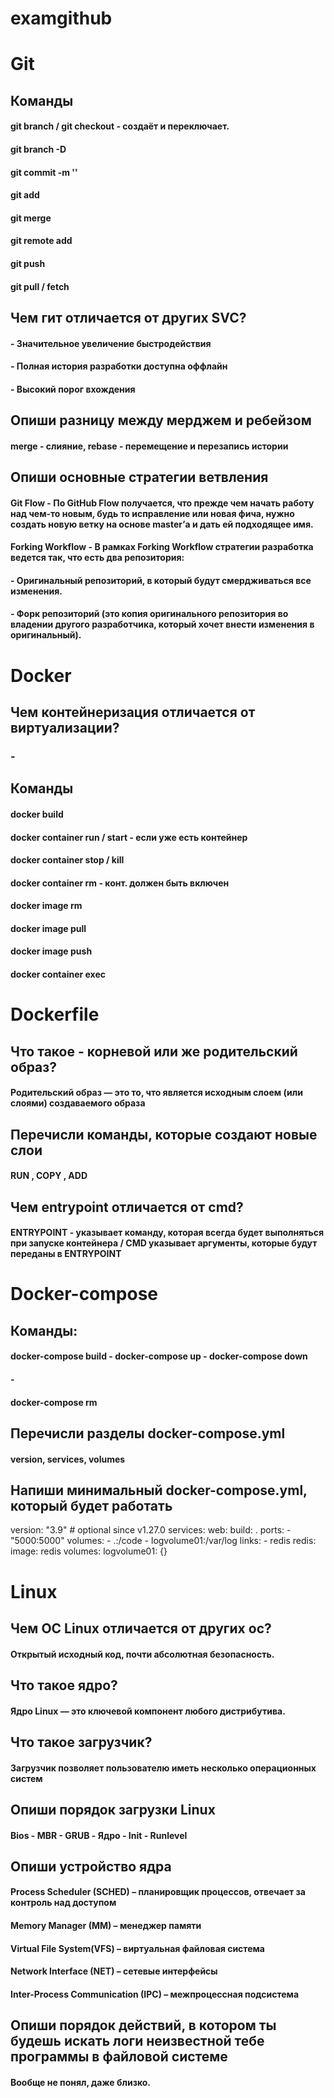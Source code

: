 # examgithub

# Git
## Команды
#### git branch / git checkout - создаёт и переключает.
#### git branch -D 
#### git commit -m ''
#### git add  
#### git merge 
#### git remote add
#### git push 
#### git pull / fetch
## Чем гит отличается от других SVC?
#### - Значительное увеличение быстродействия
#### - Полная история разработки доступна оффлайн
#### - Высокий порог вхождения
## Опиши разницу между мерджем и ребейзом
#### merge - слияние, rebase - перемещение и перезапись истории
## Опиши основные стратегии ветвления
#### Git Flow - По GitHub Flow получается, что прежде чем начать работу над чем-то новым, будь то исправление или новая фича, нужно создать новую ветку на основе master’а и дать ей подходящее имя.
#### Forking Workflow - В рамках Forking Workflow стратегии разработка ведется так, что есть два репозитория:
#### - Оригинальный репозиторий, в который будут смердживаться все изменения.
#### - Форк репозиторий (это копия оригинального репозитория во владении другого разработчика, который хочет внести изменения в оригинальный).

# Docker

## Чем контейнеризация отличается от виртуализации?
### - 
## Команды
#### docker build 
#### docker container run / start - если уже есть контейнер 
#### docker container stop / kill
#### docker container rm - конт. должен быть включен 
#### docker image rm 
#### docker image pull 
#### docker image push 
#### docker container exec 

# Dockerfile 

## Что такое - корневой или же родительский образ?
#### Родительский образ — это то, что является исходным слоем (или слоями) создаваемого образа
## Перечисли команды, которые создают новые слои
#### RUN , COPY , ADD
## Чем entrypoint отличается от cmd?
#### ENTRYPOINT - указывает команду, которая всегда будет выполняться при запуске контейнера / CMD указывает аргументы, которые будут переданы в ENTRYPOINT

# Docker-compose

## Команды:
#### docker-compose build - docker-compose up - docker-compose down
#### -
#### docker-compose rm
## Перечисли разделы docker-compose.yml
#### version, services, volumes
## Напиши минимальный docker-compose.yml, который будет работать
version: "3.9"  # optional since v1.27.0
services:
  web:
    build: .
    ports:
      - "5000:5000"
    volumes:
      - .:/code
      - logvolume01:/var/log
    links:
      - redis
  redis:
    image: redis
volumes:
  logvolume01: {}
  
  # Linux
  
  ## Чем ОС Linux отличается от других ос?
  #### Открытый исходный код, почти абсолютная безопасность. 
  ## Что такое ядро?
  #### Ядро Linux — это ключевой компонент любого дистрибутива.
  ## Что такое загрузчик?
  #### Загрузчик позволяет пользователю иметь несколько операционных систем
  ## Опиши порядок загрузки Linux
  #### Bios - MBR - GRUB - Ядро - Init - Runlevel
  ## Опиши устройство ядра
  #### Process Scheduler (SCHED) – планировщик процессов, отвечает за контроль над доступом
  #### Memory Manager (MM) – менеджер памяти
  #### Virtual File System(VFS) – виртуальная файловая система
  #### Network Interface (NET) – сетевые интерфейсы
  #### Inter-Process Communication (IPC) – межпроцессная подсистема
  ## Опиши порядок действий, в котором ты будешь искать логи неизвестной тебе программы в файловой системе
  #### Вообще не понял, даже близко.
